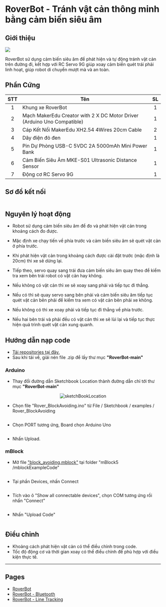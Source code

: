 # RoverBot - Tránh vật cản thông minh bằng cảm biến siêu âm

## Giới thiệu

![](/image/obstacleAvoiding_truocCheoTrai_logo.png)

RoverBot sử dụng cảm biến siêu âm để phát hiện và tự động tránh vật cản trên đường đi, kết hợp với RC Servo 9G giúp xoay cảm biến quét trái phải linh hoạt, giúp robot di chuyển mượt mà và an toàn.

## Phần Cứng

| STT | Tên                                                                     | SL |
|:---:|-------------------------------------------------------------------------|:--:|
|  1  | Khung xe RoverBot                                                       |  1 |
|  2  | Mạch MakerEdu Creator with 2 X DC Motor Driver (Arduino Uno Compatible) |  1 |
|  3  | Cáp Kết Nối MakerEdu XH2.54 4Wires 20cm Cable                           |  2 |
|  4  | Dây điện đỏ đen                                                         |  1 |
|  5  | Pin Dự Phòng USB-C 5VDC 2A 5000mAh Mini Power Bank                      |  1 |
|  6  | Cảm Biến Siêu Âm MKE-S01 Ultrasonic Distance Sensor                     |  1 |
| 7   | Động cơ RC Servo 9G                                                     |  1 |

## Sơ đồ kết nối

<div align="center">
    <img src="../../image/cirkit_obstacleAvoiding.png" alt="">
</div>

## Nguyên lý hoạt động

- Robot sử dụng cảm biến siêu âm để đo và phát hiện vật cản trong khoảng cách đo được.

- Mặc định xe chạy tiến về phía trước và cảm biến siêu âm sẽ quét vật cản ở phía trước.

- Khi phát hiện vật cản trong khoảng cách được cài đặt trước (mặc định là 20cm) thì xe sẽ dừng lại.

- Tiếp theo, servo quay sang trái đưa cảm biến siêu âm quay theo để kiểm tra xem bên trái robot có vật cản hay không.

- Nếu không có vật cản thì xe sẽ xoay sang phải và tiếp tục đi thẳng.

- Nếu có thì sẽ quay servo sang bên phải và cảm biến siêu âm tiếp tục quét vật cản bên phải để kiểm tra xem có vật cản bên phải xe không.

- Nếu không có thì xe xoay phải và tiếp tục đi thẳng về phía trước.

- Nếu hai bên trái và phải đều có vật cản thì xe sẽ lùi lại và tiếp tục thực hiện quá trình quét vật cản xung quanh.

## Hướng dẫn nạp code

- [Tải repositories tại đây.](https://github.com/makerlabvn/RoverBot/archive/refs/heads/main.zip)
- Sau khi tải về, giải nén file .zip để lấy thư mục **"RoverBot-main"**

### Arduino

- Thay đổi đường dẫn Sketchbook Location thành đường dẫn chỉ tới thư mục **"RoverBot-main"**

<div align="center">
    <img src="../../image/sketchBookLoc.png" alt="sketchBookLocation">
</div>

- Chọn file "Rover_BlockAvoiding.ino" từ File / Sketchbook / examples / Rover_BlockAvoiding

<div align="center">
    <img src="../../image/blockAvoidingExample.png" alt="">
</div>

- Chọn PORT tương ứng, Board chọn Arduino Uno

<div align="center">
    <img src="../../image/boardArduinoUno.png" alt="">
</div>

- Nhấn Upload.

### mBlock

- Mở file ["block_avoiding.mblock"](../../mBlock5/mblockExampleCode/block_avoiding.mblock) tại folder "mBlock5 /mblockExampleCode"

<div align="center">
    <img src="../../image/blockAvoidingExampleMblock.png" alt="">
</div>

- Tại phần Devices, nhấn Connect

<div align="center">
    <img src="../../image/mblockConnect.png" alt="">
</div>

- Tích vào ô "Show all connectable devices", chọn COM tương ứng rồi nhấn "Connect"

<div align="center">
    <img src="../../image/mblockShowAllConnectAble.png" alt="">
</div>

- Nhấn "Upload Code"

<div align="center">
    <img src="../../image/mblockUpload.png" alt="">
</div>

## Điều chỉnh

- Khoảng cách phát hiện vật cản có thể điều chỉnh trong code.
- Tốc độ động cơ và thời gian xoay có thể điều chỉnh để phù hợp với điều kiện thực tế.

---

## Pages

- [RoverBot](/README.md)
- [RoverBot - Bluetooth](/examples/Rover_Bluetooth/readme.md)
- [RoverBot - Line Tracking](/examples/Rover_LineTracking/readme.md)
